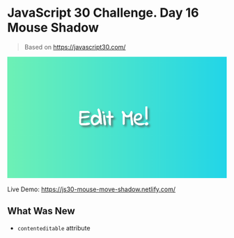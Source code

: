 # JavaScript 30 Challenge. Day 16 Mouse Shadow
> Based on https://javascript30.com/

![](screenshot.png)

Live Demo: https://js30-mouse-move-shadow.netlify.com/

## What Was New
* `contenteditable` attribute